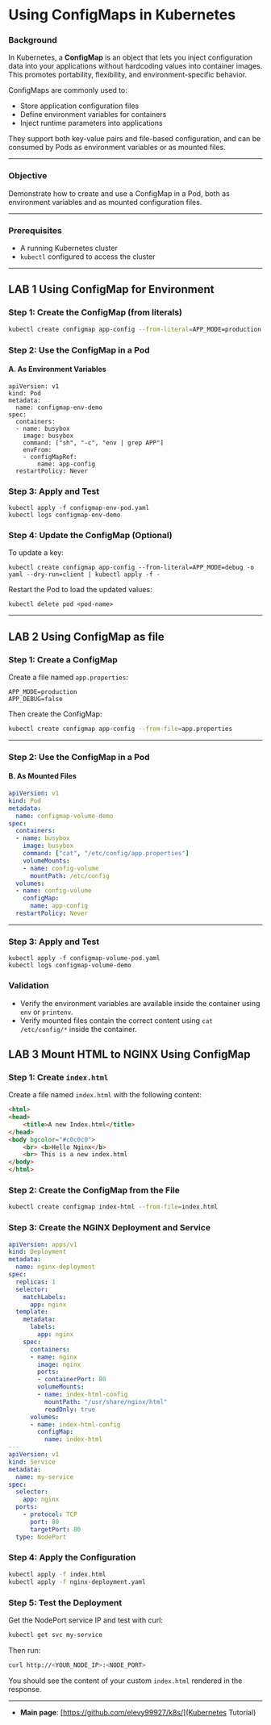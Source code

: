 # Using ConfigMaps in Kubernetes

### Background

In Kubernetes, a **ConfigMap** is an object that lets you inject configuration data into your applications without hardcoding values into container images. This promotes portability, flexibility, and environment-specific behavior.

ConfigMaps are commonly used to:

* Store application configuration files
* Define environment variables for containers
* Inject runtime parameters into applications

They support both key-value pairs and file-based configuration, and can be consumed by Pods as environment variables or as mounted files.

---

### Objective

Demonstrate how to create and use a ConfigMap in a Pod, both as environment variables and as mounted configuration files.

---

### Prerequisites

* A running Kubernetes cluster
* `kubectl` configured to access the cluster

---

## LAB 1 Using ConfigMap for Environment

###

### Step 1: Create the ConfigMap (from literals)

```bash
kubectl create configmap app-config --from-literal=APP_MODE=production --from-literal=APP_DEBUG=false
```

### Step 2: Use the ConfigMap in a Pod

#### A. As Environment Variables

```
apiVersion: v1
kind: Pod
metadata:
  name: configmap-env-demo
spec:
  containers:
  - name: busybox
    image: busybox
    command: ["sh", "-c", "env | grep APP"]
    envFrom:
    - configMapRef:
        name: app-config
  restartPolicy: Never
```

### Step 3: Apply and Test

```
kubectl apply -f configmap-env-pod.yaml
kubectl logs configmap-env-demo
```

### Step 4: Update the ConfigMap (Optional)

To update a key:

```
kubectl create configmap app-config --from-literal=APP_MODE=debug -o yaml --dry-run=client | kubectl apply -f -
```

Restart the Pod to load the updated values:

```
kubectl delete pod <pod-name>
```

---

## LAB 2 Using ConfigMap as file

### Step 1: Create a ConfigMap

Create a file named `app.properties`:

```properties
APP_MODE=production
APP_DEBUG=false
```

Then create the ConfigMap:

```bash
kubectl create configmap app-config --from-file=app.properties
```

---

### Step 2: Use the ConfigMap in a Pod

#### B. As Mounted Files

```yaml
apiVersion: v1
kind: Pod
metadata:
  name: configmap-volume-demo
spec:
  containers:
  - name: busybox
    image: busybox
    command: ["cat", "/etc/config/app.properties"]
    volumeMounts:
    - name: config-volume
      mountPath: /etc/config
  volumes:
  - name: config-volume
    configMap:
      name: app-config
  restartPolicy: Never
```

---

### Step 3: Apply and Test

```
kubectl apply -f configmap-volume-pod.yaml
kubectl logs configmap-volume-demo
```

### Validation

* Verify the environment variables are available inside the container using `env` or `printenv`.
* Verify mounted files contain the correct content using `cat /etc/config/*` inside the container.

## LAB 3 Mount HTML to NGINX Using ConfigMap

### Step 1: Create `index.html`

Create a file named `index.html` with the following content:

```html
<html>
<head>
    <title>A new Index.html</title>
</head>
<body bgcolor="#c0c0c0">
    <br> <b>Hello Nginx</b>
    <br> This is a new index.html
</body>
</html>
```

### Step 2: Create the ConfigMap from the File

```bash
kubectl create configmap index-html --from-file=index.html
```

### Step 3: Create the NGINX Deployment and Service

```yaml
apiVersion: apps/v1
kind: Deployment
metadata:
  name: nginx-deployment
spec:
  replicas: 1
  selector:
    matchLabels:
      app: nginx
  template:
    metadata:
      labels:
        app: nginx
    spec:
      containers:
      - name: nginx
        image: nginx
        ports:
        - containerPort: 80
        volumeMounts:
        - name: index-html-config
          mountPath: "/usr/share/nginx/html"
          readOnly: true
      volumes:
      - name: index-html-config
        configMap:
          name: index-html
---
apiVersion: v1
kind: Service
metadata:
  name: my-service
spec:
  selector:
    app: nginx
  ports:
    - protocol: TCP
      port: 80
      targetPort: 80
  type: NodePort
```

### Step 4: Apply the Configuration

```bash
kubectl apply -f index.html
kubectl apply -f nginx-deployment.yaml
```

### Step 5: Test the Deployment

Get the NodePort service IP and test with curl:

```bash
kubectl get svc my-service
```

Then run:

```bash
curl http://<YOUR_NODE_IP>:<NODE_PORT>
```

You should see the content of your custom `index.html` rendered in the response.

---
- **Main page**: [https://github.com/elevy99927/k8s/](Kubernetes Tutorial)
